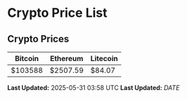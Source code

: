 # Crypto Price List

## Crypto Prices
| Bitcoin | Ethereum | Litecoin |
| ------- | -------- | -------- |
| $103588 | $2507.59 | $84.07 |
**Last Updated:** 2025-05-31 03:58 UTC
**Last Updated:** $DATE$
